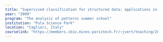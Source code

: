 ```yaml
---
title: "Supervised classification for structured data: applications in bio- and chemoinformatics"
year: "2009"
program: "The analysis of patterns summer school"
institution: "Pula Science Park"
location: "Cagliari, Italy"
courselink: "https://members.cbio.mines-paristech.fr/~jvert/teaching/2009cagliari/index.html"
---
```

